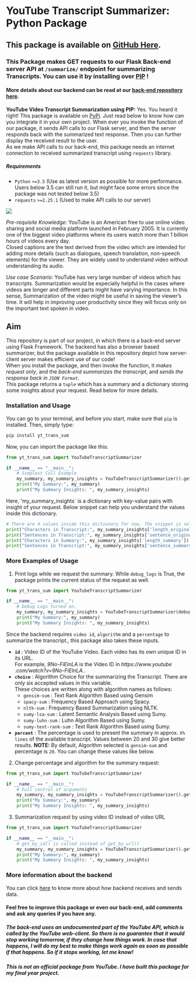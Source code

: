 # YouTube Transcript Summarizer: Python Package
## This package is available on [GitHub Here](https://github.com/AnujK2901/yt-trans-sum).

### This Package makes GET requests to our Flask Back-end server API at `/summarize/` endpoint for summarizing Transcripts. You can use it by installing over [PIP](https://pypi.org/project/yt-trans-sum/) !
#### More details about our backend can be read at our [back-end repository here](https://github.com/AnujK2901/yt-sum-flask).

**YouTube Video Transcript Summarization using PIP:** Yes. You heard it right! This package is available on [PyPi](https://pypi.org/project/yt-trans-sum/). Just read below to know how can you integrate it in your own project.
When ever you invoke the function of our package, it sends API calls to our Flask server, and then the server responds back with the summarized text response. Then you can further display the received result to the user.\
As we make API calls to our back-end, this package needs an internet connection to received summarized transcript using `requests` library.

##### Requirements
* `Python` `>=3.5` (Use as latest version as possible for more performance. Users below 3.5 can still run it, but might face some errors since the package was not tested below 3.5)
* `requests` `>=2.25.1` (Used to make API calls to our server)

![](/readme_images/image_cover_p.png)

*Pre-requisite Knowledge:* YouTube is an American free to use online video sharing and social media platform launched in February 2005. It is currently one of the biggest video platforms where its users watch more than 1 billion hours of videos every day.\
Closed captions are the text derived from the video which are intended for adding more details (such as dialogues, speech translation, non-speech elements) for the viewer. They are widely used to understand video without understanding its audio.

*Use case Scenario:* YouTube has very large number of videos which has transcripts. Summarization would be especially helpful in the cases where videos are longer and different parts might have varying importance. In this sense, Summarization of the video might be useful in saving the viewer’s time. It will help in improving user productivity since they will focus only on the important text spoken in video. 

## Aim
This repository is part of our project, in which there is a back-end server using Flask Framework. The backend has also a browser based summarizer, but the package available in this repository depict how server-client server makes efficient use of our code!\
When you install the package, and then invoke the function, it *makes request only*, and the *back-end summarizes the transcript*, and *sends the response back in `JSON Format`*.\
This package returns a `tuple` which has a summary and a dictionary storing some insights about your request. Read below for more details.

### Installation and Usage
You can go to your terminal, and before you start, make sure that `pip` is installed. Then, simply type:
```python
pip install yt_trans_sum
```
Now, you can import the package like this:
```python
from yt_trans_sum import YouTubeTranscriptSummarizer

if __name__ == "__main__":
    # Simplest Call Example
    my_summary, my_summary_insights = YouTubeTranscriptSummarizer().get_by_url('https://www.youtube.com/watch?v=zhUgaKb0s5A')
    print("My Summary:", my_summary)
    print("My Summary Insights: ", my_summary_insights)
```
Here, 'my_summary_insights` is a dictionary with key-value pairs with insight of your request. Below snippet can help you understand the values inside this dictionary.
```python
# There are 4 values inside this dictionary for now. The snippet is self explanatory.
print("Characters in Transcript:", my_summary_insights['length_original'])
print("Sentences in Transcript:", my_summary_insights['sentence_original'])
print("Characters in Summary:", my_summary_insights['length_summary'])
print("Sentences in Transcript:", my_summary_insights['sentence_summary'])
```

### More Examples of Usage
1. Print logs while we request the summary. While `debug_logs` is True, the package prints the current status of the request as well.
```python
from yt_trans_sum import YouTubeTranscriptSummarizer

if __name__ == "__main__":
    # Debug Logs turned on.
    my_summary, my_summary_insights = YouTubeTranscriptSummarizer(debug_logs=True).get_by_url('https://www.youtube.com/watch?v=zhUgaKb0s5A')
    print("My Summary:", my_summary)
    print("My Summary Insights: ", my_summary_insights)
```
Since the backend requires `video id`, `algorithm` and a `percentage` to summarize the transcript., this package also takes these inputs.
* **`id`** : Video ID of the YouTube Video. Each video has its own unique ID in its URL.\
  For example, *9No-FiEInLA* is the Video ID in *https​://www​.youtube​.com/watch?v=9No-FiEInLA.*.
* **`choice`** : Algorithm Choice for the summarizing the Transcript. There are only six accepted values in this variable.\
  These choices are written along with algorithm names as follows:
    * `gensim-sum` : Text Rank Algorithm Based using Gensim
    * `spacy-sum` : Frequency Based Approach using Spacy.
    * `nltk-sum` : Frequency Based Summarization using NLTK.
    * `sumy-lsa-sum` : Latent Semantic Analysis Based using Sumy.
    * `sumy-luhn-sum` : Luhn Algorithm Based using Sumy.
    * `sumy-text-rank-sum` : Text Rank Algorithm Based using Sumy.
* **`percent`** : The percentage is used to present the summary in approx. `X% lines` of the available transcript. Values between 20 and 30 give better results.
**NOTE:** By default, Algorithm selected is `gensim-sum` and percentage is `20`. You can change these values like below.

2. Change percentage and algorithm for the summary request:
```python
from yt_trans_sum import YouTubeTranscriptSummarizer

if __name__ == "__main__":
    # Full control of arguments
    my_summary, my_summary_insights = YouTubeTranscriptSummarizer().get_by_url(video_url='https://www.youtube.com/watch?v=zhUgaKb0s5A', percent=10, choice='sumy-lsa-sum')
    print("My Summary:", my_summary)
    print("My Summary Insights: ", my_summary_insights)
```
3. Summarization request by using video ID instead of video URL
```python
from yt_trans_sum import YouTubeTranscriptSummarizer

if __name__ == "__main__":
    # get_by_id() is called instead of get_by_url()
    my_summary, my_summary_insights = YouTubeTranscriptSummarizer().get_by_id(video_id='zhUgaKb0s5A', percent=10, choice='sumy-lsa-sum')
    print("My Summary:", my_summary)
    print("My Summary Insights: ", my_summary_insights)
```

### More information about the backend
You can click [here](https://github.com/AnujK2901/yt-sum-flask#more-information-about-the-backend) to know more about how backend receives and sends data.

#### Feel free to improve this package or even our back-end, add comments and ask any queries if you have any.

##### The back-end uses an undocumented part of the YouTube API, which is called by the YouTube web-client. So there is no guarantee that it would stop working tomorrow, if they change how things work. In case that happens, I will do my best to make things work again as soon as possible if that happens. So if it stops working, let me know!
##### This is not an official package from YouTube. I have built this package for my final year project.
